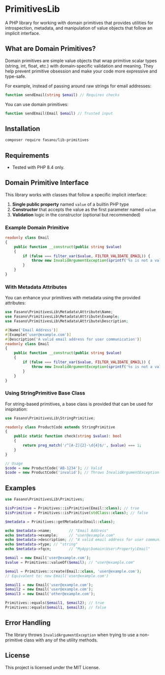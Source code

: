 # PrimitivesLib

A PHP library for working with domain primitives that provides utilities for introspection, metadata, and manipulation of value objects that follow an implicit interface.

## What are Domain Primitives?

Domain primitives are simple value objects that wrap primitive scalar types (string, int, float, etc.) with domain-specific validation and meaning. They help prevent primitive obsession and make your code more expressive and type-safe.

For example, instead of passing around raw strings for email addresses:
```php
function sendEmail(string $email) // Requires checks
```

You can use domain primitives:
```php
function sendEmail(Email $email) // Trusted input
```

## Installation

```bash
composer require fasano/lib-primitives
```

## Requirements

- Tested with PHP 8.4 only.

## Domain Primitive Interface

This library works with classes that follow a specific implicit interface:

1. **Single public property** named `value` of a builtin PHP type
2. **Constructor** that accepts the value as the first parameter named `value`
3. **Validation** logic in the constructor (optional but recommended)

### Example Domain Primitive

```php
readonly class Email
{
    public function __construct(public string $value)
    {
        if (false === filter_var($value, FILTER_VALIDATE_EMAIL)) {
            throw new InvalidArgumentException(sprintf('%s is not a valid email', $value));
        }
    }
}
```

### With Metadata Attributes

You can enhance your primitives with metadata using the provided attributes:

```php
use Fasano\PrimitivesLib\Metadata\Attribute\Name;
use Fasano\PrimitivesLib\Metadata\Attribute\Example;
use Fasano\PrimitivesLib\Metadata\Attribute\Description;

#[Name('Email Address')]
#[Example('user@example.com')]
#[Description('A valid email address for user communication')]
readonly class Email
{
    public function __construct(public string $value)
    {
        if (false === filter_var($value, FILTER_VALIDATE_EMAIL)) {
            throw new InvalidArgumentException(sprintf('%s is not a valid email', $value));
        }
    }
}
```

### Using StringPrimitive Base Class

For string-based primitives, a base class is provided that can be used for inspiration:

```php
use Fasano\PrimitivesLib\StringPrimitive;

readonly class ProductCode extends StringPrimitive
{
    public static function check(string $value): bool
    {
        return preg_match('/^[A-Z]{2}-\d{4}$/', $value) === 1;
    }
}

// Usage
$code = new ProductCode('AB-1234'); // Valid
$code = new ProductCode('invalid'); // Throws InvalidArgumentException
```

## Examples

```php
use Fasano\PrimitivesLib\Primitives;

$isPrimitive = Primitives::isPrimitive(Email::class); // true
$isPrimitive = Primitives::isPrimitive(stdClass::class); // false
```

```php
$metadata = Primitives::getMetadata(Email::class);

echo $metadata->name;        // "Email Address"
echo $metadata->example;     // "user@example.com"
echo $metadata->description; // "A valid email address for user communication"
echo $metadata->type; // "string"
echo $metadata->fqcn;        // "MyApp\Domain\User\Property\Email"
```

```php
$email = new Email('user@example.com');
$value = Primitives::valueOf($email); // "user@example.com"
```

```php
$email = Primitives::create(Email::class, 'user@example.com');
// Equivalent to: new Email('user@example.com')
```

```php
$email1 = new Email('user@example.com');
$email2 = new Email('user@example.com');
$email3 = new Email('other@example.com');

Primitives::equals($email1, $email2); // true
Primitives::equals($email1, $email3); // false
```

## Error Handling

The library throws `InvalidArgumentException` when trying to use a non-primitive class with any of the utility methods.

## License

This project is licensed under the MIT License.